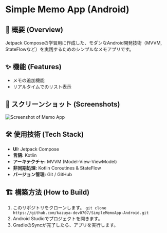 # Simple Memo App (Android)

## 📝 概要 (Overview)
Jetpack Composeの学習用に作成した、モダンなAndroid開発技術（MVVM, StateFlowなど）を実践するためのシンプルなメモアプリです。

## ✨ 機能 (Features)
- メモの追加機能
- リアルタイムでのリスト表示

## 📸 スクリーンショット (Screenshots)
![Screenshot of Memo App](https://github.com/kazuya-dev0707/SimpleMemoApp-Android/issues/3) 
   

## 🛠️ 使用技術 (Tech Stack)
- **UI:** Jetpack Compose
- **言語:** Kotlin
- **アーキテクチャ:** MVVM (Model-View-ViewModel)
- **非同期処理:** Kotlin Coroutines & StateFlow
- **バージョン管理:** Git / GitHub

## 🏗️ 構築方法 (How to Build)
1. このリポジトリをクローンします。
   `git clone https://github.com/kazuya-dev0707/SimpleMemoApp-Android.git`
2. Android Studioでプロジェクトを開きます。
3. GradleのSyncが完了したら、アプリを実行します。

